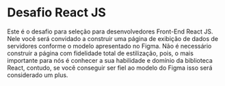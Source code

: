 # Desafio React JS
Este é o desafio para seleção para desenvolvedores Front-End React JS.  Nele você será convidado a construir uma página de exibição de dados de servidores conforme o modelo apresentado no Figma. Não é necessário construir a página com fidelidade total de estilização, pois, o mais importante para nós é conhecer a sua habilidade e domínio da biblioteca React, contudo, se você conseguir ser fiel ao modelo do Figma isso será considerado um plus.


